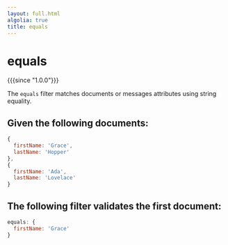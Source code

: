 ```yaml
---
layout: full.html
algolia: true
title: equals
---
```


# equals

{{{since "1.0.0"}}}

The `equals` filter matches documents or messages attributes using string equality.

## Given the following documents:

```javascript
{
  firstName: 'Grace',
  lastName: 'Hopper'
},
{
  firstName: 'Ada',
  lastName: 'Lovelace'
}
```

## The following filter validates the first document:

```javascript
equals: {
  firstName: 'Grace'
}
```
